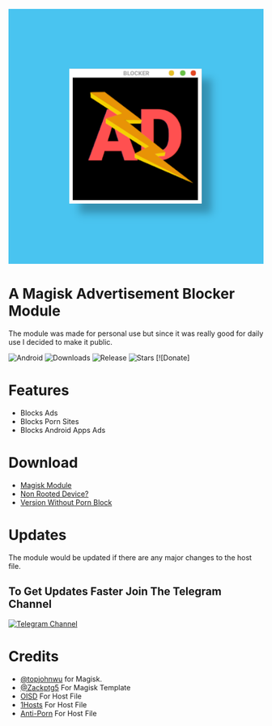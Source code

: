 <p align="center">
  <img src="logo.png">
</p>

# A Magisk Advertisement Blocker Module
The module was made for personal use but since it was really good for daily use I decided to make it public.

![Android](https://img.shields.io/badge/Android-3DDC84?style=for-the-badge&logo=android&logoColor=white)
![Downloads](https://shields.io/github/downloads/pantsufan/Magisk-Ad-Blocking-Module/total?style=for-the-badge)
![Release](https://shields.io/github/v/release/pantsufan/Magisk-Ad-Blocking-Module?style=for-the-badge)
![Stars](https://img.shields.io/github/stars/pantsufan/Magisk-Ad-Blocking-Module?style=for-the-badge)
[![Donate]
# Features
- Blocks Ads
- Blocks Porn Sites
- Blocks Android Apps Ads

# Download
- [Magisk Module](https://github.com/pantsufan/adblocking-module/releases)
- [Non Rooted Device?](https://github.com/pantsufan/Magisk-Ad-Blocking-Module/releases/tag/1.0)
- [Version Without Porn Block](https://github.com/pantsufan/BlockAds)

# Updates
The module would be updated if there are any major changes to the host file.

## To Get Updates Faster Join The Telegram Channel
[![Telegram Channel](https://img.shields.io/badge/Telegram-2CA5E0?style=for-the-badge&logo=telegram&logoColor=white)](@sunilpatel23)

# Credits
- [@topjohnwu](https://github.com/topjohnwu) for Magisk.
- [@Zackptg5](https://github.com/Zackptg5/MMT-Extended) For Magisk Template
- [OISD](https://oisd.nl/) For Host File
- [1Hosts](https://github.com/badmojr/1Hosts) For Host File
- [Anti-Porn](https://github.com/4skinSkywalker/Anti-Porn-HOSTS-File/) For Host File
